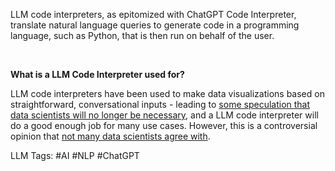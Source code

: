 LLM code interpreters, as epitomized with ChatGPT Code Interpreter, translate natural language queries to generate code in a programming language, such as Python, that is then run on behalf of the user. 

‍

‍**What is a LLM Code Interpreter used for?**

LLM code interpreters have been used to make data visualizations based on straightforward, conversational inputs - leading to [some speculation that data scientists will no longer be necessary](https://analyticsindiamag.com/chatgpts-code-interpreter-may-make-data-scientists-obsolete/), and a LLM code interpreter will do a good enough job for many use cases. However, this is a controversial opinion that [not many data scientists agree with](https://open-data-analytics.medium.com/no-chatgpt-code-interpreter-cannot-replace-data-scientists-yet-72b43caebe78).


LLM Tags:  #AI #NLP #ChatGPT